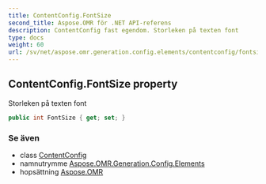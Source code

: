 ```yaml
---
title: ContentConfig.FontSize
second_title: Aspose.OMR för .NET API-referens
description: ContentConfig fast egendom. Storleken på texten font
type: docs
weight: 60
url: /sv/net/aspose.omr.generation.config.elements/contentconfig/fontsize/
---
```

## ContentConfig.FontSize property

Storleken på texten font

```csharp
public int FontSize { get; set; }
```

### Se även

* class [ContentConfig](../)
* namnutrymme [Aspose.OMR.Generation.Config.Elements](../../contentconfig/)
* hopsättning [Aspose.OMR](../../../)


